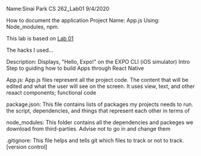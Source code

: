 Name:Sinai Park
CS 262_Lab01
9/4/2020

How to document the application
Project Name: App.js
Using: Node_modules, npm.

This lab is based on <a href="https://cs.calvin.edu/courses/cs/262/kvlinden/01introduction/lab.html">Lab 01</a>

The hacks I used...

Description: Displays, "Hello, Expo!" on the EXPO CLI (iOS simulator)
             Intro Step to guiding how to build Apps through React Native

App.js: App.js files represent all the project code.
The content that will  be edited and what the user will see on the screen.
It uses view, text, and other reaact components; functional code

package.json: This file contains lists of packages my projects needs to run.
 the script, dependencies, and things that represent each other
in terms of

node_modules: This folder contains all the dependencies and packeges we download from third-parties.
Advise not to go in and change them

.gitignore: This file helps and tells git which files to track or not to track. [version control]